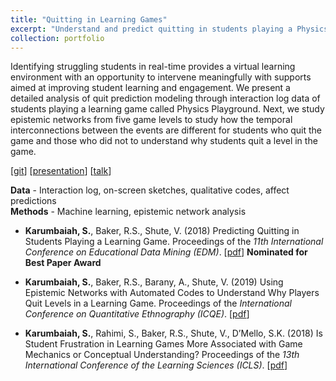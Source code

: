 ```yaml
---
title: "Quitting in Learning Games"
excerpt: "Understand and predict quitting in students playing a Physics game using interaction data"
collection: portfolio
---
```

Identifying struggling students in real-time provides a virtual learning environment with an opportunity to intervene meaningfully with supports aimed at improving student learning and engagement. We present a detailed analysis of quit prediction modeling through interaction log data of students playing a learning game called Physics Playground. Next, we study epistemic networks from five game levels to study how the temporal interconnections between the events are different for students who quit the game and those who did not to understand why students quit a level in the game.

\[[git](https://github.com/Shamya/Quit-Prediction-Physics-Playground.git)] \[[presentation](https://drive.google.com/file/d/1xJsJ4KiPNtEBFn90UNHX5EstPfBYGyWk/view?usp=sharing)] \[[talk](https://www.youtube.com/watch?v=jpsEdVD5BuU)]

__Data__ - Interaction log, on-screen sketches, qualitative codes, affect predictions  
__Methods__ - Machine learning, epistemic network analysis

* __Karumbaiah, S.__, Baker, R.S., Shute, V. (2018) Predicting Quitting in Students Playing a Learning Game. Proceedings of the _11th International Conference on Educational Data Mining (EDM)_. \[[pdf](http://www.upenn.edu/learninganalytics/ryanbaker/EDM2018_paper_39.pdf)]  **Nominated for Best Paper Award**

* __Karumbaiah, S.__, Baker, R.S., Barany, A., Shute, V. (2019) Using Epistemic Networks with Automated Codes to Understand Why Players Quit Levels in a Learning Game. Proceedings of the _International Conference on Quantitative Ethnography (ICQE)_. \[[pdf](http://www.upenn.edu/learninganalytics/ryanbaker/ICQE2019.pdf)]
* __Karumbaiah, S.__, Rahimi, S., Baker, R.S., Shute, V., D’Mello, S.K. (2018) Is Student Frustration in Learning Games More Associated with Game Mechanics or Conceptual Understanding? Proceedings of the _13th International Conference of the Learning Sciences (ICLS)_. \[[pdf](http://www.upenn.edu/learninganalytics/ryanbaker/ICLS-Shamya.pdf)]
